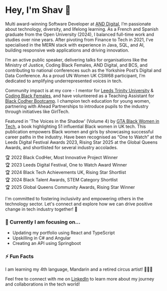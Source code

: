 # Hey, I'm Shav 👋

Multi award-winning Software Developer at [AND Digital](https://www.and.digital), I’m passionate about technology, diversity, and lifelong learning. As a French and Spanish graduate from the Open University (2024), I balanced full-time work and studies over nine years. After pivoting from Finance to Tech in 2021, I’ve specialised in the MERN stack with experience in Java, SQL, and AI, building responsive web applications and driving innovation.

I’m an active public speaker, delivering talks for organisations like the Ministry of Justice, Coding Black Females, AND Digital, and BCS, and contributing to national conferences such as the Yorkshire Post’s Digital and Data Conference. As a proud UN Women UK CSW68 participant, I’m dedicated to amplifying underrepresented voices in tech.

Community impact is at my core - I mentor for [Leeds Trinity University](https://www.leedstrinity.ac.uk/) & [Coding Black Females](https://codingblackfemales.com/), and have volunteered as a Teaching Assistant for [Black Codher Bootcamp](https://blackcodher.com/). I champion tech education for young women, partnering with Ahead Partnerships to introduce pupils to the industry through initiatives like GirlTech.

Featured in 'The Voices in the Shadow' (Volume 4) by [GTA Black Women in Tech](https://theblackwomenintech.com/the-voices-in-the-shadow-4/), a book highlighting 51 influential Black women in UK tech. This publication empowers Black women and girls by showcasing successful career paths in the industry. Have been recognised as “One to Watch” at the Leeds Digital Festival Awards 2023, Rising Star 2025 at the Global Queens Awards, and shortlisted for several industry accolades.

🏆 2022 Black CodHer, Most Innovative Project Winner </br>
🏆 2023 Leeds Digital Festival, One to Watch Award Winner </br>
🏆 2024 Black Tech Achievements UK, Rising Star Shortlist </br>
🏆 2024 Black Talent Awards, STEM Category Shortlist </br>
🏆 2025 Global Queens Community Awards, Rising Star Winner

I'm committed to fostering inclusivity and empowering others in the technology sector. Let's connect and explore how we can drive positive change in tech industry together! 💜

### 🔭 Currently I am focusing on...

- Updating my portfolio using React and TypeScript
- Upskilling in C# and Angular
- Creating an API using Springboot

### ⚡ Fun Facts

I am learning my 4th language, Mandarin and a retired circus artist! 🤸🏾‍♀️

Feel free to connect with me on [LinkedIn](https://www.linkedin.com/in/shavana-peynado/) to learn more about my journey and collaborations in the tech world!

<!--
**sxpydo/sxpydo** is a ✨ _special_ ✨ repository because its `README.md` (this file) appears on your GitHub profile.

Here are some ideas to get you started:

- 🔭 I’m currently working on ...
- 🌱 I’m currently learning ...
- 👯 I’m looking to collaborate on ...
- 🤔 I’m looking for help with ...
- 💬 Ask me about ...
- 📫 How to reach me: ...
- 😄 Pronouns: ...
- ⚡ Fun fact: ...
-->
